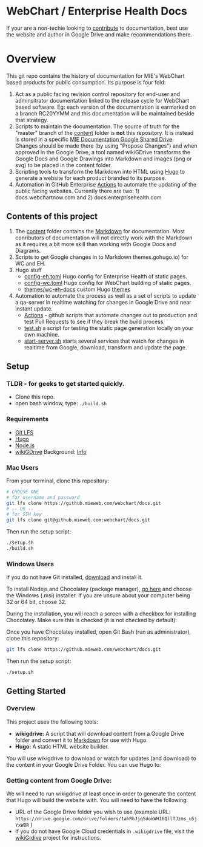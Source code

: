# WebChart / Enterprise Health Docs

If your are a non-techie looking to [contribute](content/contributing-to-this-documentation.md) to documentation, best use the website and author in Google Drive and make recommendations there.

# Overview

This git repo contains the history of documentation for MIE's WebChart based products for public consumption.  Its purpose is four fold:

1. Act as a public facing revision control repository for end-user and adminsitrator documentation linked to the release cycle for WebChart based software.  Eg: each version of the documentation is earmarked on a branch RC20YYMM and this documentation will be maintained beside that strategy.
2. Scripts to maintain the documentation. The source of truth for the "master" branch of the [content](content) folder is **not** this repository.  It is instead is stored in a specific [MIE Documentation Google Shared Drive](https://drive.google.com/drive/u/0/folders/0ALfGlL3hJS03Uk9PVA).  Changes should be made there (by using "Propose Changes") and when approved in the Google Drive, a tool named wikiGDrive transforms the Google Docs and Google Drawings into Markdown and images (png or svg) to be placed in the content folder.
3. Scripting tools to transform the Markdown into HTML using [Hugo](https://gohugo.io) to generate a website for each product branded to its purpose.
4. Automation in GitHub Enterprise [Actions](.github/workflows) to automate the updating of the public facing websites.  Currently there are two:  1) docs.webchartnow.com and 2) docs.enterprisehealth.com

## Contents of this project

1. The [content](content) folder contains the [Markdown](https://www.markdownguide.org/basic-syntax/) for documentation.  Most conributors of documentation will not directly work with the Markdown as it requires a bit more skill than working with Google Docs and Diagrams.
2. Scripts to get Google changes in to Markdown
themes.gohugo.io) for WC and EH.
3. Hugo stuff
    - [config-eh.toml](config-eh.toml) Hugo config for Enterprise Health of static pages.
    - [config-wc.toml](config-wc.toml) Hugo config for WebChart building of static pages.
    - [themes/wc-eh-docs](themes/wc-eh-docs) custom Hugo [themes](https://themes.gohugo.io)
4. Automation to automate the process as well as a set of scripts to update a qa-server in realtime watching for changes in Google Drive and near instant update.
    - [Actions](.github/workflows) - github scripts that automate changes out to production and test Pull Requests to see if they break the build process.
    - [test.sh](test.sh) a script for testing the static page generation locally on your own machine.
    - [start-server.sh](start-server.sh) starts several services that watch for changes in realtime from Google, download, transform and update the page.

## Setup 
### TLDR - for geeks to get started quickly.

- Clone this repo.
- open bash window, type: `./build.sh`
### Requirements

- [Git LFS](https://git-lfs.github.com/)
- [Hugo](https://gohugo.io/)
- [Node.js](https://nodejs.org/en/download/package-manager/)
- [wikiGDrive](https://www.npmjs.com/package/@mieweb/wikigdrive) Background: [Info](https://docs.google.com/document/d/1H6vwfQXIexdg4ldfaoPUjhOZPnSkNn6h29WD6Fi-SBY/edit#heading=h.rv5b8ogzvg6h)

### Mac Users

From your terminal, clone this repository:

```bash
# CHOOSE ONE
# for username and password
git lfs clone https://github.mieweb.com/webchart/docs.git
# -- OR --
# for SSH key
git lfs clone git@github.mieweb.com:webchart/docs.git
```
Then run the setup script:
```bash
./setup.sh
./build.sh
```

### Windows Users

If you do not have Git installed, [download](https://git-scm.com/download/win) and install it.

To install Nodejs and Chocolatey (package manager), [go here](https://nodejs.org/en/download/package-manager/) and choose the Windows (.msi) installer. If you are unsure about your computer being 32 or 64 bit, choose 32.

During the installation, you will reach a screen with a checkbox for installing Chocolatey. Make sure this is checked (it is not checked by default):

Once you have Chocolatey installed, open Git Bash (run as administrator), clone this repository:
```bash
git lfs clone https://github.mieweb.com/webchart/docs.git
```
Then run the setup script:
```bash
./setup.sh
```


## Getting Started

### Overview

This project uses the following tools:

- **wikigdrive:**  A script that will download content from a Google Drive folder and convert it to [Markdown](https://www.markdownguide.org/cheat-sheet/) for use with Hugo.
- **Hugo:** A static HTML website builder.

You will use wikigdrive to download or watch for updates (and download) to the content in your Google Drive Folder.  You can use Hugo to:

### Getting content from Google Drive:

We will need to run wikigdrive at least once in order to generate the content that Hugo will build the website with.  You will need to have the following:

- URL of the Google Drive folder you wish to use (example URL: `https://drive.google.com/drive/folders/1ahRhJjqSdokWHI6QllTJzms_u5jYxWBR` )
- If you do not have Google Cloud credentials in `.wikigdrive` file, visit the [wikiGrdive](https://github.com/mieweb/wikiGDrive/blob/master/README.md#authorization) project for instructions.
